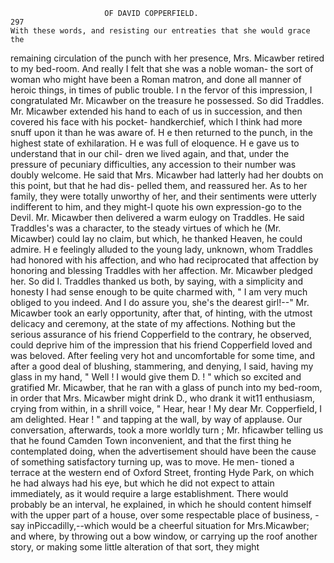                          OF DAVID COPPERFIELD.                          297
    With these words, and resisting our entreaties that she would grace the
remaining circulation of the punch with her presence, Mrs. Micawber
retired to my bed-room. And really I felt that she was a noble woman-
the sort of woman who might have been a Roman matron, and done all
manner of heroic things, in times of public trouble.
    I n the fervor of this impression, I congratulated Mr. Micawber on the
treasure he possessed. So did Traddles. Mr. Micawber extended his hand
to each of us in succession, and then covered his face with his pocket-
handkerchief, which I think had more snuff upon it than he was aware of.
H e then returned to the punch, in the highest state of exhilaration.
    H e was full of eloquence. H e gave us to understand that in our chil-
dren we lived again, and that, under the pressure of pecuniary difficulties,
any accession to their number was doubly welcome. He said that Mrs.
Micawber had latterly had her doubts on this point, but that he had dis-
pelled them, and reassured her. As to her family, they were totally
unworthy of her, and their sentiments were utterly indifferent to him,
 and they might-I quote his own expression-go to the Devil.
     Mr. Micawber then delivered a warm eulogy on Traddles. He said
 Traddles's was a character, to the steady virtues of which he (Mr. Micawber)
 could lay no claim, but which, he thanked Heaven, he could admire. H e
 feelingly alluded to the young lady, unknown, whom Traddles had honored
 with his affection, and who had reciprocated that affection by honoring
 and blessing Traddles with her affection. Mr. Micawber pledged her. So
 did I. Traddles thanked us both, by saying, with a simplicity and
 honesty I had sense enough to be quite charmed with, " I am very much
 obliged to you indeed. And I do assure you, she's the dearest girl!--"
     Mr. Micawber took an early opportunity, after that, of hinting, with the
 utmost delicacy and ceremony, at the state of my affections. Nothing but
 the serious assurance of his friend Copperfield to the contrary, he observed,
 could deprive him of the impression that his friend Copperfield loved and
 was beloved. After feeling very hot and uncomfortable for some time,
 and after a good deal of blushing, stammering, and denying, I said,
 having my glass in my hand, " Well ! I would give them D. ! " which so
 excited and gratified Mr. Micawber, that he ran with a glass of punch
 into my bed-room, in order that Mrs. Micawber might drink D., who
  drank it wit11 enthusiasm, crying from within, in a shrill voice, " Hear,
  hear ! My dear Mr. Copperfield, I am delighted. Hear ! " and tapping
  at the wall, by way of applause.
     Our conversation, afterwards, took a more worldly turn ; Mr. hficawber
  telling us that he found Camden Town inconvenient, and that the first
  thing he contemplated doing, when the advertisement should have been
 the cause of something satisfactory turning up, was to move. He men-
  tioned a terrace at the western end of Oxford Street, fronting Hyde Park,
  on which he had always had his eye, but which he did not expect to attain
  immediately, as it would require a large establishment. There would
  probably be an interval, he explained, in which he should content himself
  with the upper part of a house, over some respectable place of business,
  -say inPiccadilly,--which    would be a cheerful situation for Mrs.Micawber;
  and where, by throwing out a bow window, or carrying up the roof
  another story, or making some little alteration of that sort, they might

